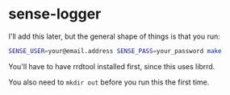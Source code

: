 # sense-logger

I'll add this later, but the general shape of things is that you run:

```bash
SENSE_USER=your@email.address SENSE_PASS=your_password make
```

You'll have to have rrdtool installed first, since this uses librrd.

You also need to `mkdir out` before you run this the first time.
